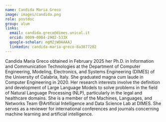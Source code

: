 ```yaml
---
name: Candida Maria Greco
image: images/candida.png
role: postdoc
group: alum
links:
  email: candida.greco@dimes.unical.it
  orcid: 0009-0004-2902-533X
  google-scholar: ngMZjW0AAAAJ
  linkedin: candida-maria-greco-8a3877202
---
```


Candida Maria Greco obtained in February 2025 her Ph.D. in Information and Communication Technologies at the Department of Computer Engineering, Modeling, Electronics, and Systems Engineering (DIMES) of the University of Calabria, Italy. She graduated magna cum laude in Computer Engineering in 2020. Her research interests involve the definition and development of Large Language Models to solve problems in the field of Natural Language Processing (NLP), particularly in the legal and healthcare domains. She is a member of the Machines, Languages, and Networks Team @Artificial Intelligence and Data Science Lab at DIMES. She serves as a reviewer for international conferences and journals concerning machine learning and artificial intelligence.